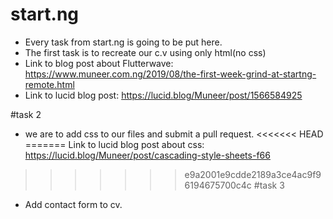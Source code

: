 # start.ng
* Every task from start.ng is going to be put here.
* The first task is to recreate our c.v using only html(no css)
* Link to blog post about Flutterwave: https://www.muneer.com.ng/2019/08/the-first-week-grind-at-startng-remote.html
* Link to lucid blog post: https://lucid.blog/Muneer/post/1566584925

#task 2
* we are to add css to our files and submit a pull request.
<<<<<<< HEAD
=======
Link to lucid blog post about css: https://lucid.blog/Muneer/post/cascading-style-sheets-f66
>>>>>>> e9a2001e9cdde2189a3ce4ac9f96194675700c4c
#task 3
* Add contact form to cv.